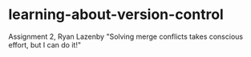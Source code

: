 # learning-about-version-control
Assignment 2, Ryan Lazenby
"Solving merge conflicts takes conscious effort, but I can do it!"
